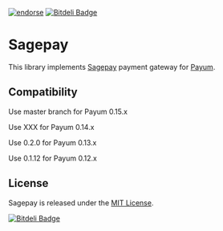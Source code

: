 [![endorse](https://api.coderwall.com/a2xchip/endorsecount.png)](https://coderwall.com/a2xchip)
[![Bitdeli Badge](https://d2weczhvl823v0.cloudfront.net/LedjIn/sagepay/trend.png)](https://bitdeli.com/free "Bitdeli Badge")

# Sagepay

This library implements [Sagepay](http://www.sagepay.com/) payment gateway for [Payum](http://payum.org).

## Compatibility

Use master branch for Payum 0.15.x

Use XXX for Payum 0.14.x

Use 0.2.0 for Payum 0.13.x

Use 0.1.12 for Payum 0.12.x

## License

Sagepay is released under the [MIT License](LICENSE).


[![Bitdeli Badge](https://d2weczhvl823v0.cloudfront.net/LedjIn/sagepay/trend.png)](https://bitdeli.com/free "Bitdeli Badge")

